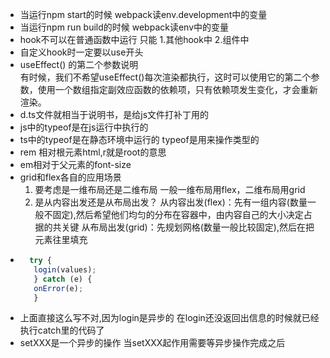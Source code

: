 - 当运行npm start的时候 webpack读env.development中的变量
- 当运行npm run build的时候 webpack读env中的变量
- hook不可以在普通函数中运行 只能 1.其他hook中 2.组件中
- 自定义hook时一定要以use开头
- useEffect() 的第二个参数说明  
  有时候，我们不希望useEffect()每次渲染都执行，这时可以使用它的第二个参数，使用一个数组指定副效应函数的依赖项，只有依赖项发生变化，才会重新渲染。
- d.ts文件就相当于说明书，是给js文件打补丁用的
- js中的typeof是在js运行中执行的
- ts中的typeof是在静态环境中运行的 typeof是用来操作类型的
- rem 相对根元素html,r就是root的意思
- em相对于父元素的font-size
- grid和flex各自的应用场景
  1. 要考虑是一维布局还是二维布局 一般一维布局用flex，二维布局用grid
  2. 是从内容出发还是从布局出发？ 从内容出发(flex)：先有一组内容(数量一般不固定),然后希望他们均匀的分布在容器中，由内容自己的大小决定占据的共关键 从布局出发(grid)：先规划网格(数量一般比较固定),然后在把元素往里填充
- ```js  
    try {
     login(values);
     } catch (e) {
     onError(e);
     }
- 上面直接这么写不对,因为login是异步的 在login还没返回出信息的时候就已经执行catch里的代码了
- setXXX是一个异步的操作 当setXXX起作用需要等异步操作完成之后
